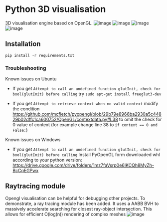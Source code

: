 # Python 3D visualisation

3D visualisation engine based on OpenGL.
![image](https://github.com/pawelzakieta97/visualisation/assets/28107745/e9b26b73-cd9f-4a4b-b5c8-231541489503)
![image](https://github.com/pawelzakieta97/visualisation/assets/28107745/309c7ff3-bbe5-4003-a17e-d584377a0671)
![image](https://github.com/pawelzakieta97/visualisation/assets/28107745/642a8108-6e70-4904-af61-39da3c83a48a)
![image](https://github.com/pawelzakieta97/visualisation/assets/28107745/e898324a-ce98-4df3-b1ff-f5eb498583a8)


## Installation

`pip install -r requirements.txt`

### Troubleshooting
Known issues on Ubuntu
 - If you get
`Attempt to call an undefined function glutInit, check for bool(glutInit) before calling`
try
`sudo apt-get install freeglut3-dev`

 - If you get 
`Attempt to retrieve context when no valid context`
modify the condition https://github.com/mcfletch/pyopengl/blob/29b79e8966ba2930a5c44829b02dffc1ca600752/OpenGL/contextdata.py#L38
to omit the check for 0 value of context (for example change line 38 to `if context == 0 and False:`)

Known issues on Windows

 - If you get
`Attempt to call an undefined function glutInit, check for bool(glutInit) before calling`
Install PyOpenGL form downloaded whl according to your python version:
https://drive.google.com/drive/folders/1mz7faVsrp0e6IKCQh8MyZh-BcCqEGPwx

## Raytracing module
Opengl visualisation can be helpful for debugging other projects. 
To demonstrate, a ray tracing module has been added. 
It uses a AABB BVH to massively accelerate searching for closest ray-object intersection. 
This allows for efficient O(log(n)) rendering of complex meshes
![image](https://github.com/pawelzakieta97/visualisation/assets/28107745/fc95ad0a-6888-4aba-9f07-bfd3cab19255)


